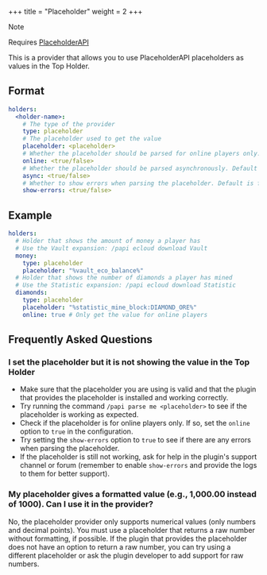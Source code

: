 +++
title = "Placeholder"
weight = 2
+++

> [!NOTE]
> Requires [PlaceholderAPI](https://www.spigotmc.org/resources/placeholderapi.6245/)

This is a provider that allows you to use PlaceholderAPI placeholders as values in the Top Holder.

## Format

```yaml
holders:
  <holder-name>:
    # The type of the provider
    type: placeholder
    # The placeholder used to get the value
    placeholder: <placeholder>
    # Whether the placeholder should be parsed for online players only. Default is false (all players)
    online: <true/false>
    # Whether the placeholder should be parsed asynchronously. Default is false
    async: <true/false>
    # Whether to show errors when parsing the placeholder. Default is false
    show-errors: <true/false>
```

## Example

```yaml
holders:
  # Holder that shows the amount of money a player has
  # Use the Vault expansion: /papi ecloud download Vault
  money:
    type: placeholder
    placeholder: "%vault_eco_balance%"
  # Holder that shows the number of diamonds a player has mined
  # Use the Statistic expansion: /papi ecloud download Statistic
  diamonds:
    type: placeholder
    placeholder: "%statistic_mine_block:DIAMOND_ORE%"
    online: true # Only get the value for online players
```

## Frequently Asked Questions

### I set the placeholder but it is not showing the value in the Top Holder

- Make sure that the placeholder you are using is valid and that the plugin that provides the placeholder is installed and working correctly.
- Try running the command `/papi parse me <placeholder>` to see if the placeholder is working as expected.
- Check if the placeholder is for online players only. If so, set the `online` option to `true` in the configuration.
- Try setting the `show-errors` option to `true` to see if there are any errors when parsing the placeholder.
- If the placeholder is still not working, ask for help in the plugin's support channel or forum (remember to enable `show-errors` and provide the logs to them for better support).

### My placeholder gives a formatted value (e.g., 1,000.00 instead of 1000). Can I use it in the provider?

No, the placeholder provider only supports numerical values (only numbers and decimal points).
You must use a placeholder that returns a raw number without formatting, if possible.
If the plugin that provides the placeholder does not have an option to return a raw number, you can try using a different placeholder or ask the plugin developer to add support for raw numbers.

